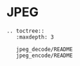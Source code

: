 # JPEG

```{eval-rst}
.. toctree::
   :maxdepth: 3

   jpeg_decode/README
   jpeg_encode/README

```